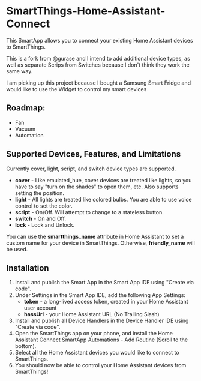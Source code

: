 # SmartThings-Home-Assistant-Connect

This SmartApp allows you to connect your existing Home Assistant devices to SmartThings.

This is a fork from @gurase and I intend to add additional device types, as well as separate Scrips from Switches because I don't think they work the same way.

I am picking up this project because I bought a Samsung Smart Fridge and would like to use the Widget to control my smart devices

## Roadmap:
- Fan
- Vacuum
- Automation

## Supported Devices, Features, and Limitations
Currently cover, light, script, and switch device types are supported.

- **cover** - Like emulated_hue, cover devices are treated like lights, so you have to say "turn on the shades" to open them, etc. Also supports setting the position.
- **light** - All lights are treated like colored bulbs. You are able to use voice control to set the color.
- **script** - On/Off. Will attempt to change to a stateless button.
- **switch** - On and Off.
- **lock** - Lock and Unlock.

You can use the **smartthings_name** attribute in Home Assistant to set a custom name for your device in SmartThings. Otherwise, **friendly_name** will be used.

## Installation
1. Install and publish the Smart App in the Smart App IDE using "Create via code".
1. Under Settings in the Smart App IDE, add the following App Settings:
   - **token** - a long-lived access token, created in your Home Assistant user account
   - **hassUrl** - your Home Assistant URL (No Trailing Slash)
1. Install and publish all Device Handlers in the Device Handler IDE using "Create via code".
1. Open the SmartThings app on your phone, and install the Home Assistant Connect SmartApp Automations - Add Routine (Scroll to the bottom).
1. Select all the Home Assistant devices you would like to connect to SmartThings.
1. You should now be able to control your Home Assistant devices from SmartThings!
